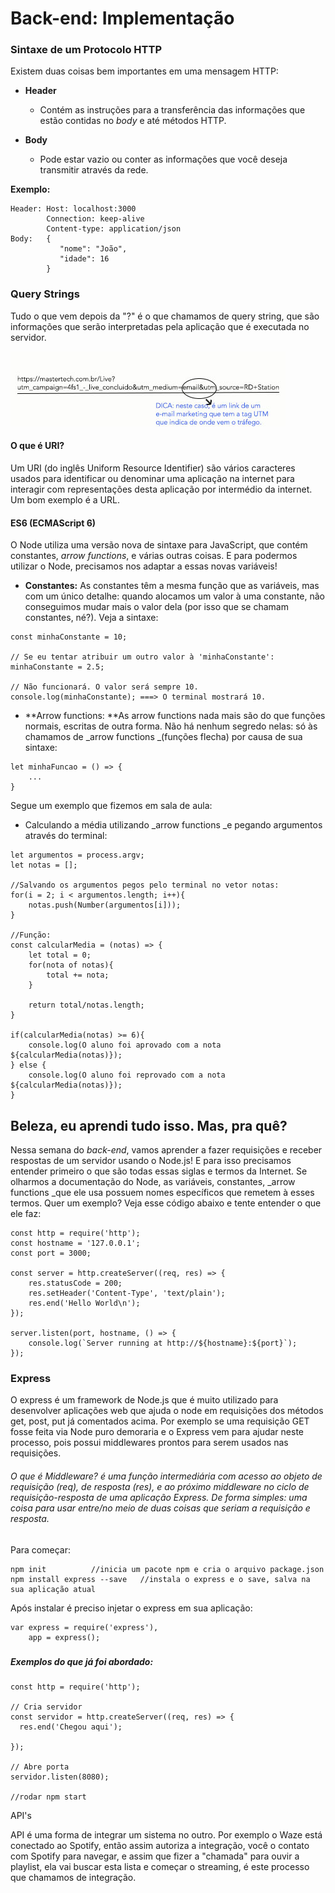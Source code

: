 # Back-end: Implementação

### Sintaxe de um Protocolo HTTP

Existem duas coisas bem importantes em uma mensagem HTTP:

* **Header**

  * Contém as instruções para a transferência das informações que estão contidas no _body_ e até métodos HTTP.

* **Body**

  * Pode estar vazio ou conter as informações que você deseja transmitir através da rede.

**Exemplo:**

```
Header: Host: localhost:3000
        Connection: keep-alive
        Content-type: application/json
Body:   {
           "nome": "João",
           "idade": 16
        }
```

### Query Strings

Tudo o que vem depois da "?" é o que chamamos de query string, que são informações que serão interpretadas pela aplicação que é executada no servidor.

![](/assets/tag.jpg)

#### O que é URI?

Um URI \(do inglês Uniform Resource Identifier\) são vários caracteres usados para identificar ou denominar uma aplicação na internet para interagir com representações desta aplicação por intermédio da internet. Um bom exemplo é a URL.

#### ES6 \(ECMAScript 6\)

O Node utiliza uma versão nova de sintaxe para JavaScript, que contém constantes, _arrow functions_, e várias outras coisas. E para podermos utilizar o Node, precisamos nos adaptar a essas novas variáveis!

* **Constantes:** As constantes têm a mesma função que as variáveis, mas com um único detalhe: quando alocamos um valor à uma constante, não conseguimos mudar mais o valor dela \(por isso que se chamam constantes, né?\). Veja a sintaxe:

```
const minhaConstante = 10;

// Se eu tentar atribuir um outro valor à 'minhaConstante':
minhaConstante = 2.5;

// Não funcionará. O valor será sempre 10.
console.log(minhaConstante); ===> O terminal mostrará 10.
```

* **Arrow functions: **As arrow functions nada mais são do que funções normais, escritas de outra forma. Não há nenhum segredo nelas: só às chamamos de _arrow functions _\(funções flecha\) por causa de sua sintaxe:

```
let minhaFuncao = () => {
    ...
}
```

Segue um exemplo que fizemos em sala de aula:

* Calculando a média utilizando \_arrow functions \_e pegando argumentos através do terminal:

```
let argumentos = process.argv; 
let notas = [];

//Salvando os argumentos pegos pelo terminal no vetor notas: 
for(i = 2; i < argumentos.length; i++){ 
    notas.push(Number(argumentos[i])); 
}

//Função: 
const calcularMedia = (notas) => { 
    let total = 0; 
    for(nota of notas){ 
        total += nota; 
    }

    return total/notas.length;
}

if(calcularMedia(notas) >= 6){ 
    console.log(O aluno foi aprovado com a nota ${calcularMedia(notas)}); 
} else { 
    console.log(O aluno foi reprovado com a nota ${calcularMedia(notas)}); 
}
```

## Beleza, eu aprendi tudo isso. Mas, pra quê?

Nessa semana do _back-end_, vamos aprender a fazer requisições e receber respostas de um servidor usando o Node.js! E para isso precisamos entender primeiro o que são todas essas siglas e termos da Internet. Se olharmos a documentação do Node, as variáveis, constantes, \_arrow functions \_que ele usa possuem nomes específicos que remetem à esses termos. Quer um exemplo? Veja esse código abaixo e tente entender o que ele faz:

    const http = require('http');
    const hostname = '127.0.0.1';
    const port = 3000;

    const server = http.createServer((req, res) => {
        res.statusCode = 200;
        res.setHeader('Content-Type', 'text/plain');
        res.end('Hello World\n');
    });

    server.listen(port, hostname, () => {
        console.log(`Server running at http://${hostname}:${port}`);
    });

### Express

O express é um framework de Node.js que é muito utilizado para desenvolver aplicações web que ajuda o node em requisições dos métodos get, post, put já comentados acima. Por exemplo se uma requisição GET fosse feita via Node puro demoraria e o Express vem para ajudar neste processo, pois possui middlewares prontos para serem usados nas requisições.

###### O que é Middleware? é uma função intermediária com acesso ao objeto de requisição \(req\), de resposta \(res\), e ao próximo middleware no ciclo de requisição-resposta de uma aplicação Express. De forma simples:  uma coisa para usar entre/no meio de duas coisas que seriam a requisição e resposta.

Para começar:

```
npm init          //inicia um pacote npm e cria o arquivo package.json
npm install express --save   //instala o express e o save, salva na sua aplicação atual
```

Após instalar é preciso injetar o express em sua aplicação:

```
var express = require('express'),
    app = express();
```

##### 

##### Exemplos do que já foi abordado:

```
const http = require('http');

// Cria servidor
const servidor = http.createServer((req, res) => {
  res.end('Chegou aqui');

});

// Abre porta
servidor.listen(8080);

//rodar npm start
```

API's

API é uma forma de integrar um sistema no outro. Por exemplo o Waze está conectado ao Spotify, então assim autoriza a integração, você o contato com Spotify para navegar, e assim que fizer a "chamada" para ouvir a playlist, ela vai buscar esta lista e começar o streaming, é este processo que chamamos de integração.

